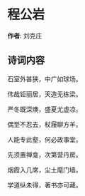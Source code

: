 # 程公岩

**作者**: 刘克庄

## 诗词内容

石室外甚狭，中广如球场。

伟哉钜丽居，天造无栋梁。

严冬既深燠，盛夏尤虚凉。

偶至不忍去，杖屦聊方羊。

人能专此壑，何必政事堂。

先须置禅龛，次第营丹房。

烟霞入几席，尘土麾门墙。

学道纵未得，著书亦可藏。

